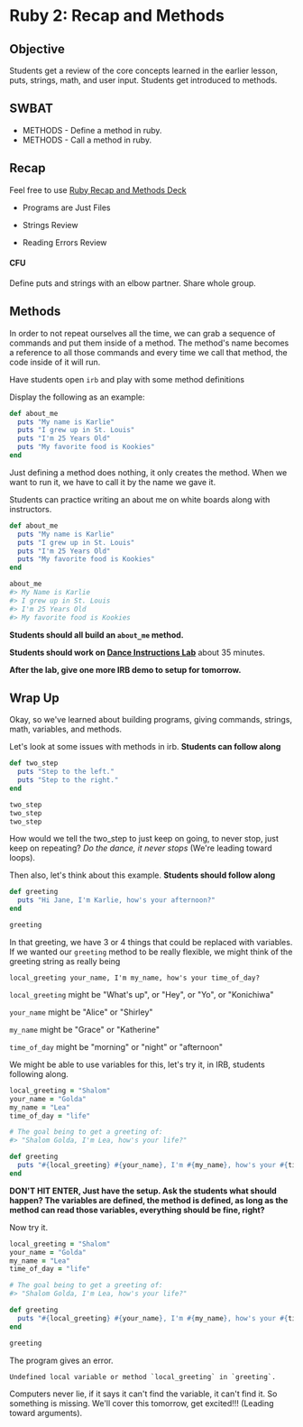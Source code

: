 # Ruby 2: Recap and Methods

## Objective

Students get a review of the core concepts learned in the earlier lesson, puts, strings, math, and user input. Students get introduced to methods.

## SWBAT

+ METHODS - Define a method in ruby.
+ METHODS - Call a method in ruby.

## Recap

Feel free to use [Ruby Recap and Methods Deck](https://docs.google.com/presentation/d/1zOL_KZKVK-jW8Gyh5L-XPgHw8XXkZytKWb7W4SqDKP0/edit#slide=id.g38c2de6ae8_0_122)



+ Programs are Just Files

+ Strings Review

+ Reading Errors Review

#### CFU 

Define puts and strings with an elbow partner. Share whole group.




## Methods

In order to not repeat ourselves all the time, we can grab a sequence of commands and put them inside of a method. The method's name becomes a reference to all those commands and every time we call that method, the code inside of it will run.

Have students open `irb` and play with some method definitions

Display the following as an example:

```ruby
def about_me
  puts "My name is Karlie"
  puts "I grew up in St. Louis"
  puts "I'm 25 Years Old"
  puts "My favorite food is Kookies"
end
```

Just defining a method does nothing, it only creates the method. When we want to run it, we have to call it by the name we gave it.

Students can practice writing an about me on white boards along with instructors.

```ruby
def about_me
  puts "My name is Karlie"
  puts "I grew up in St. Louis"
  puts "I'm 25 Years Old"
  puts "My favorite food is Kookies"
end

about_me
#> My Name is Karlie
#> I grew up in St. Louis
#> I'm 25 Years Old
#> My favorite food is Kookies
```



**Students should all build an `about_me` method.**

**Students should work on [Dance Instructions Lab](https://github.com/learn-co-curriculum/kwk-l1-dance-instructions)** about 35 minutes.

**After the lab, give one more IRB demo to setup for tomorrow.**

## Wrap Up

Okay, so we've learned about building programs, giving commands, strings, math, variables, and methods.

Let's look at some issues with methods in irb. **Students can follow along**

```ruby
def two_step
  puts "Step to the left."
  puts "Step to the right."
end

two_step
two_step
two_step
```

How would we tell the two_step to just keep on going, to never stop, just keep on repeating? _Do the dance, it never stops_ (We're leading toward loops).

Then also, let's think about this example. **Students should follow along**

```ruby
def greeting
  puts "Hi Jane, I'm Karlie, how's your afternoon?"
end

greeting
```

In that greeting, we have 3 or 4 things that could be replaced with variables. If we wanted our `greeting` method to be really flexible, we might think of the greeting string as really being

`local_greeting your_name, I'm my_name, how's your time_of_day?`

`local_greeting` might be "What's up", or "Hey", or "Yo", or "Konichiwa"

`your_name` might be "Alice" or "Shirley"

`my_name` might be "Grace" or "Katherine"

`time_of_day` might be "morning" or "night" or "afternoon"

We might be able to use variables for this, let's try it, in IRB, students following along.

```ruby
local_greeting = "Shalom"
your_name = "Golda"
my_name = "Lea"
time_of_day = "life"

# The goal being to get a greeting of:
#> "Shalom Golda, I'm Lea, how's your life?"

def greeting
  puts "#{local_greeting} #{your_name}, I'm #{my_name}, how's your #{time_of_day}?"
end
```

**DON'T HIT ENTER, Just have the setup. Ask the students what should happen? The variables are defined, the method is defined, as long as the method can read those variables, everything should be fine, right?**

Now try it.

```ruby
local_greeting = "Shalom"
your_name = "Golda"
my_name = "Lea"
time_of_day = "life"

# The goal being to get a greeting of:
#> "Shalom Golda, I'm Lea, how's your life?"

def greeting
  puts "#{local_greeting} #{your_name}, I'm #{my_name}, how's your #{time_of_day}?"
end

greeting 
```

The program gives an error.

```
Undefined local variable or method `local_greeting` in `greeting`.
```

Computers never lie, if it says it can't find the variable, it can't find it. So something is missing. We'll cover this tomorrow, get excited!!! (Leading toward arguments).

